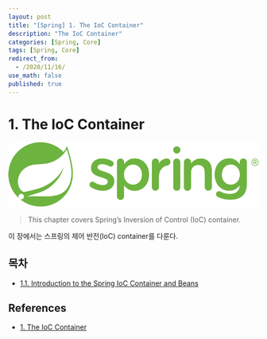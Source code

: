 ```yaml
---
layout: post
title: "[Spring] 1. The IoC Container"
description: "The IoC Container"
categories: [Spring, Core]
tags: [Spring, Core]
redirect_from:
  - /2020/11/16/
use_math: false
published: true
---
```


# 1. The IoC Container

<img src="/assets/images/posts/logos/spring-logo.svg">

> This chapter covers Spring’s Inversion of Control (IoC) container.

이 장에서는 스프링의 제어 반전(IoC) container를 다룬다.

## 목차

- [1.1. Introduction to the Spring IoC Container and Beans](https://bossm0n5t3r.github.io/blog/63/)

## References

- [1. The IoC Container](https://docs.spring.io/spring-framework/docs/current/reference/html/core.html)
